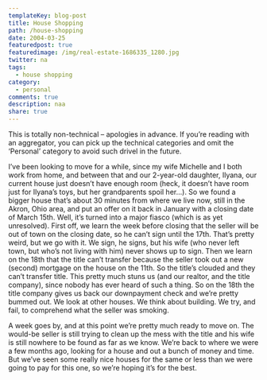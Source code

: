 ```yaml
---
templateKey: blog-post
title: House Shopping
path: /house-shopping
date: 2004-03-25
featuredpost: true
featuredimage: /img/real-estate-1686335_1280.jpg
twitter: na
tags:
  - house shopping
category: 
  - personal
comments: true
description: naa
share: true
---
```

This is totally non-technical – apologies in advance. If you’re reading with an aggregator, you can pick up the technical categories and omit the ‘Personal’ category to avoid such drivel in the future.

I’ve been looking to move for a while, since my wife Michelle and I both work from home, and between that and our 2-year-old daughter, Ilyana, our current house just doesn’t have enough room (heck, it doesn’t have room just for Ilyana’s toys, but her grandparents spoil her…). So we found a bigger house that’s about 30 minutes from where we live now, still in the Akron, Ohio area, and put an offer on it back in January with a closing date of March 15th. Well, it’s turned into a major fiasco (which is as yet unresolved). First off, we learn the week before closing that the seller will be out of town on the closing date, so he can’t sign until the 17th. That’s pretty weird, but we go with it. We sign, he signs, but his wife (who never left town, but who’s not living with him) never shows up to sign. Then we learn on the 18th that the title can’t transfer because the seller took out a new (second) mortgage on the house on the 11th. So the title’s clouded and they can’t transfer title. This pretty much stuns us (and our realtor, and the title company), since nobody has ever heard of such a thing. So on the 18th the title company gives us back our downpayment check and we’re pretty bummed out. We look at other houses. We think about building. We try, and fail, to comprehend what the seller was smoking.

A week goes by, and at this point we’re pretty much ready to move on. The would-be seller is still trying to clean up the mess with the title and his wife is still nowhere to be found as far as we know. We’re back to where we were a few months ago, looking for a house and out a bunch of money and time. But we’ve seen some really nice houses for the same or less than we were going to pay for this one, so we’re hoping it’s for the best.